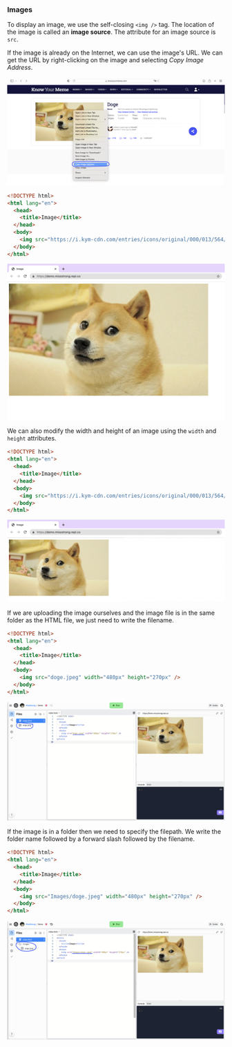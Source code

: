 ### Images

To display an image, we use the self-closing `<img />` tag. The location of the image is called an **image source**. The attribute for an image source is `src`. 

If the image is already on the Internet, we can use the image's URL. We can get the URL by right-clicking on the image and selecting *Copy Image Address*.

![](../../Images/Doge_Address.png)

```html
<!DOCTYPE html>
<html lang="en">
  <head>
    <title>Image</title>
  </head>
  <body>
    <img src="https://i.kym-cdn.com/entries/icons/original/000/013/564/doge.jpg"/>
  </body>
</html>
```

![](../../Images/HTML_Image1.png)

We can also modify the width and height of an image using the `width` and `height` attributes.

```html
<!DOCTYPE html>
<html lang="en">
  <head>
    <title>Image</title>
  </head>
  <body>
    <img src="https://i.kym-cdn.com/entries/icons/original/000/013/564/doge.jpg"  width="480px" height="270px" />
  </body>
</html>
```

![](../../Images/HTML_Image2.png)

If we are uploading the image ourselves and the image file is in the same folder as the HTML file, we just need to write the filename. 

```html
<!DOCTYPE html>
<html lang="en">
  <head>
    <title>Image</title>
  </head>
  <body>
    <img src="doge.jpeg" width="480px" height="270px" />
  </body>
</html>
```

![](../../Images/HTML_Image3.png)

If the image is in a folder then we need to specify the filepath. We write the folder name followed by a forward slash followed by the filename.


```html
<!DOCTYPE html>
<html lang="en">
  <head>
    <title>Image</title>
  </head>
  <body>
    <img src="Images/doge.jpeg" width="480px" height="270px" />
  </body>
</html>
```

![](../../Images/HTML_Image4.png)
